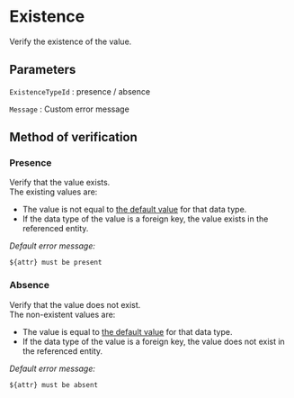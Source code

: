 # Existence

Verify the existence of the value.

## Parameters

`ExistenceTypeId`
: presence / absence

`Message`
: Custom error message

## Method of verification

### Presence

Verify that the value exists.  
The existing values are:

- The value is not equal to [the default value](https://success.outsystems.com/Documentation/11/Reference/OutSystems_Language/Data/Database_Reference/Default_Values_on_Database) for that data type.
- If the data type of the value is a foreign key, the value exists in the referenced entity.

_Default error message:_

    ${attr} must be present

### Absence

Verify that the value does not exist.  
The non-existent values are:

- The value is equal to [the default value](https://success.outsystems.com/Documentation/11/Reference/OutSystems_Language/Data/Database_Reference/Default_Values_on_Database) for that data type.
- If the data type of the value is a foreign key, the value does not exist in the referenced entity.

_Default error message:_

    ${attr} must be absent
